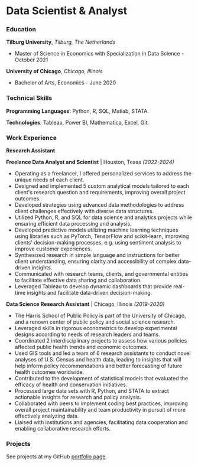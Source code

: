 # Data Scientist & Analyst

### Education
**Tilburg University**, *Tilburg, The Netherlands*
- Master of Science in Economics with Specialization in Data Science - October 2021

**University of Chicago**, *Chicago, Illinois*
- Bachelor of Arts, Economics - June 2020

### Technical Skills

**Programming Languages**: Python, R, SQL, Matlab, STATA.

**Technologies**: Tableau, Power BI, Mathematica, Excel, Git.

### Work Experience
**Research Assistant**

**Freelance Data Analyst and Scientist** | Houston, Texas *(2022-2024)*
-	Operating as a freelancer, I offered personalized services to address the unique needs of each client.
-	Designed and implemented 5 custom analytical models tailored to each client's research question and requirements, improving overall project outcomes.
-	Developed strategies using advanced data methodologies to address client challenges effectively with diverse data structures.
-	Utilized Python, R, and SQL for data science and analytics projects while ensuring efficient data processing and analysis.
-	Developed predictive models utilizing machine learning techniques using libraries such as PyTorch, TensorFlow and scikit-learn, improving clients' decision-making processes, e.g. using sentiment analysis to improve customer experiences.
-	Synthesized research in simple language and instructions for better client understanding, ensuring clarity and accessibility of complex data-driven insights.
-	Communicated with research teams, clients, and governmental entities to facilitate effective data sharing and collaboration.
-	Leveraged Tableau to develop dynamic dashboards that provide real-time insights and facilitate data-driven decision-making.

**Data Science Research Assistant** | Chicago, Illinois *(2019-2020)*
-	The Harris School of Public Policy is part of the University of Chicago, and a renown center of public policy and social science research.
-	Leveraged skills in rigorous econometrics to develop experimental designs according to needs of research leaders and teams.
-	Coordinated 2 interdisciplinary projects to assess how various policies affected public health trends and economic outcomes.
-	Used GIS tools and led a team of 6 research assistants to conduct novel analyses of U.S. Census and health data, leading to insights that will help inform policy recommendations and better forecasting of future health outcomes worldwide.
-	Contributed to the development of statistical models that evaluated the efficacy of health and conservation initiatives.
-	Processed large data sets with R, Python, and STATA to extract actionable insights for research and policy analysis.
-	Collaborated with peers to implement coding best practices, improving overall project maintainability and team productivity in pursuit of more effectively analyzing data.
-	Liaised with institutions and agencies, facilitating data cooperation and enabling collaborative research efforts.

### Projects
See projects at my GitHub [portfolio page](https://github.com/aeguerrero-rangosch/portfolio/tree/main).
